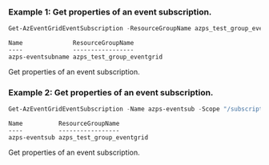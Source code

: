 ### Example 1: Get properties of an event subscription.
```powershell
Get-AzEventGridEventSubscription -ResourceGroupName azps_test_group_eventgrid -DomainName azps-domain -TopicName azps-topic
```

```output
Name              ResourceGroupName
----              -----------------
azps-eventsubname azps_test_group_eventgrid
```

Get properties of an event subscription.

### Example 2: Get properties of an event subscription.
```powershell
Get-AzEventGridEventSubscription -Name azps-eventsub -Scope "/subscriptions/{subId}/resourceGroups/azps_test_group_eventgrid/providers/Microsoft.EventGrid/topics/azps-topic"
```

```output
Name          ResourceGroupName
----          -----------------
azps-eventsub azps_test_group_eventgrid
```

Get properties of an event subscription.